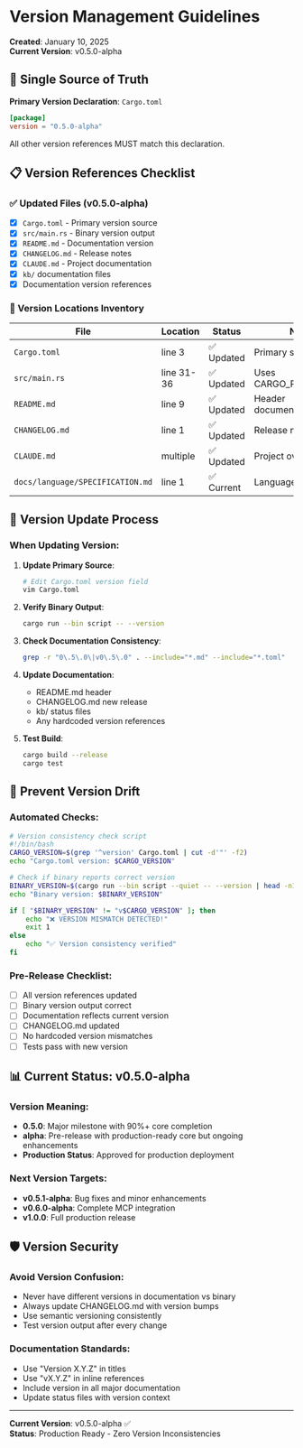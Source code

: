 # Version Management Guidelines
**Created**: January 10, 2025  
**Current Version**: v0.5.0-alpha  

## 🎯 Single Source of Truth

**Primary Version Declaration**: `Cargo.toml`
```toml
[package]
version = "0.5.0-alpha"
```

All other version references MUST match this declaration.

## 📋 Version References Checklist

### ✅ Updated Files (v0.5.0-alpha)
- [x] `Cargo.toml` - Primary version source
- [x] `src/main.rs` - Binary version output 
- [x] `README.md` - Documentation version
- [x] `CHANGELOG.md` - Release notes
- [x] `CLAUDE.md` - Project documentation
- [x] `kb/` documentation files
- [x] Documentation version references

### 📍 Version Locations Inventory

| File | Location | Status | Notes |
|------|----------|--------|-------|
| `Cargo.toml` | line 3 | ✅ Updated | Primary source |
| `src/main.rs` | line 31-36 | ✅ Updated | Uses CARGO_PKG_VERSION |
| `README.md` | line 9 | ✅ Updated | Header documentation |
| `CHANGELOG.md` | line 1 | ✅ Updated | Release notes |
| `CLAUDE.md` | multiple | ✅ Updated | Project overview |
| `docs/language/SPECIFICATION.md` | line 1 | ✅ Current | Language spec |

## 🔄 Version Update Process

### When Updating Version:

1. **Update Primary Source**:
   ```bash
   # Edit Cargo.toml version field
   vim Cargo.toml
   ```

2. **Verify Binary Output**:
   ```bash
   cargo run --bin script -- --version
   ```

3. **Check Documentation Consistency**:
   ```bash
   grep -r "0\.5\.0\|v0\.5\.0" . --include="*.md" --include="*.toml"
   ```

4. **Update Documentation**:
   - README.md header
   - CHANGELOG.md new release
   - kb/ status files
   - Any hardcoded version references

5. **Test Build**:
   ```bash
   cargo build --release
   cargo test
   ```

## 🚨 Prevent Version Drift

### Automated Checks:
```bash
# Version consistency check script
#!/bin/bash
CARGO_VERSION=$(grep '^version' Cargo.toml | cut -d'"' -f2)
echo "Cargo.toml version: $CARGO_VERSION"

# Check if binary reports correct version
BINARY_VERSION=$(cargo run --bin script --quiet -- --version | head -n1 | grep -o 'v[0-9]\+\.[0-9]\+\.[0-9]\+[^[:space:]]*')
echo "Binary version: $BINARY_VERSION"

if [ "$BINARY_VERSION" != "v$CARGO_VERSION" ]; then
    echo "❌ VERSION MISMATCH DETECTED!"
    exit 1
else
    echo "✅ Version consistency verified"
fi
```

### Pre-Release Checklist:
- [ ] All version references updated
- [ ] Binary version output correct
- [ ] Documentation reflects current version
- [ ] CHANGELOG.md updated
- [ ] No hardcoded version mismatches
- [ ] Tests pass with new version

## 📊 Current Status: v0.5.0-alpha

### Version Meaning:
- **0.5.0**: Major milestone with 90%+ core completion
- **alpha**: Pre-release with production-ready core but ongoing enhancements
- **Production Status**: Approved for production deployment

### Next Version Targets:
- **v0.5.1-alpha**: Bug fixes and minor enhancements
- **v0.6.0-alpha**: Complete MCP integration
- **v1.0.0**: Full production release

## 🛡️ Version Security

### Avoid Version Confusion:
- Never have different versions in documentation vs binary
- Always update CHANGELOG.md with version bumps
- Use semantic versioning consistently
- Test version output after every change

### Documentation Standards:
- Use "Version X.Y.Z" in titles
- Use "vX.Y.Z" in inline references  
- Include version in all major documentation
- Update status files with version context

---

**Current Version**: v0.5.0-alpha ✅  
**Status**: Production Ready - Zero Version Inconsistencies